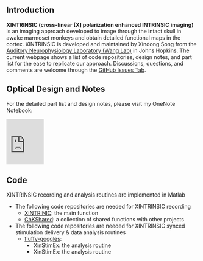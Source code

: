 ## Introduction 
**XINTRINSIC (cross-linear [X] polarization enhanced INTRINSIC imaging)** is an imaging approach developed to image through the intact skull in awake marmoset monkeys and obtain detailed functional maps in the cortex. XINTRINSIC is developed and maintained by Xindong Song from the [Auditory Neurophysiology Laboratory (Wang Lab)](https://wanglab.johnshopkins.edu/lab/WangLabWebsite/index.html) in Johns Hopkins. The current webpage shows a list of code repositories, design notes, and part list for the ease to replicate our approach. Discussions, questions, and comments are welcome through the [GitHub Issues Tab](https://github.com/x-song-x/XINTRINSIC/issues).

## Optical Design and Notes
For the detailed part list and design notes, please visit my OneNote Notebook:
<iframe src="https://onedrive.live.com/embed?cid=0B62C29AB2D2652F&resid=B62C29AB2D2652F%21278772&authkey=ADcZ35g6KBcWFqI" width="98" height="120" frameborder="0" scrolling="no"></iframe>

## Code
XINTRINSIC recording and analysis routines are implemented in Matlab
- The following code repositories are needed for XINTRINSIC recording
  - [XINTRINIC](https://github.com/x-song-x/XINTRINSIC): the main function
  - [ChKShared](https://github.com/x-song-x/ChKshared): a collection of shared functions with other projects
- The following code repositories are needed for XINTRINSIC synced stimulation delivery & data analysis routines
  - [fluffy-goggles](https://github.com/x-song-x/fluffy-goggles): 
    - XinStimEx: the analysis routine
    - XinStimEx: the analysis routine
